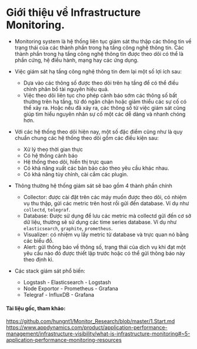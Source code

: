 # Giới thiệu về Infrastructure Monitoring.

- Monitoring system là hệ thống liên tục giám sát thu thập các thông tin về trạng thái của các thành phần trong hạ tầng công nghệ thông tin. Các thành phần trong hạ tầng công nghệ thông tin được theo dõi có thể là phần cứng, hệ điều hành, mạng hay các ứng dụng.
- Việc giám sát hạ tầng công nghệ thông tin đem lại một số lợi ích sau:
  - Dựa vào các thông số được theo dõi trên hạ tầng để có thể điều chỉnh phân bổ tài nguyên hiệu quả.
  - Việc theo dõi liên tục cho phép cảnh báo sớm các thông số bất thường trên hạ tầng, từ đó ngăn chặn hoặc giảm thiểu các sự cố có thể xảy ra. Hoặc nếu đã xảy ra, các thông số từ việc giám sát cũng giúp tìm hiểu nguyên nhân sự cố một các dễ dàng và nhanh chóng hơn.

- Với các hệ thống theo dõi hiện nay, một số đặc điểm cũng như là quy chuẩn chung các hệ thống theo dõi gồm các điều kiện sau:
  - Xử lý theo thời gian thực
  - Có hệ thống cảnh báo
  - Hệ thống theo dõi, hiển thị trực quan
  - Có khả năng xuất các bản bảo cáo theo yêu cầu khác nhau.
  - Có khả năng tùy chỉnh, cài cắm các plugin.
  
- Thông thường hệ thống giám sát sẽ bao gồm 4 thành phần chính
  - Collector: được cài đặt trên các máy muốn được theo dõi, có nhiệm vụ thu thập, gửi các metric trên host rồi gửi đến database. Ví dụ như `collectd`, `telegraf`.
  - Database: Được sử dụng để lưu các metric mà collectd gửi đến cơ sở dữ liệu, thường sẽ sử dụng các time series database. Ví dụ như `elasticsearch`, `graphite`,  `prometheus`.
  - Visualizer: có nhiệm vụ lấy metric từ database và trực quan nó bằng các biểu đồ.
  - Alert: gửi thông báo về thông số, trạng thái của dịch vụ khi đạt một yêu cầu nào đó được thiết lập trước hoặc có thể gửi thông báo này theo định kì.
  
- Các stack giám sát phổ biến:
  - Logstash - Elasticsearch - Logstash
  - Node Exportor - Prometheus - Grafana
  - Telegraf - InfluxDB - Grafana




#### Tài liệu gốc, tham khảo:

https://github.com/hungnt1/Monitor_Research/blob/master/1.Start.md
https://www.appdynamics.com/product/application-performance-management/infrastructure-visibility/what-is-infrastructure-monitoring#~5-application-performance-monitoring-resources
